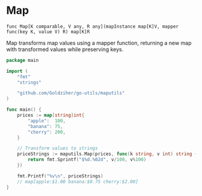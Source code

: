# Map

`func Map[K comparable, V any, R any](mapInstance map[K]V, mapper func(key K, value V) R) map[K]R`

Map transforms map values using a mapper function, returning a new map with transformed values while preserving keys.

```go
package main

import (
	"fmt"
	"strings"

	"github.com/Goldziher/go-utils/maputils"
)

func main() {
	prices := map[string]int{
		"apple":  100,
		"banana": 75,
		"cherry": 200,
	}

	// Transform values to strings
	priceStrings := maputils.Map(prices, func(k string, v int) string {
		return fmt.Sprintf("$%d.%02d", v/100, v%100)
	})

	fmt.Printf("%v\n", priceStrings)
	// map[apple:$1.00 banana:$0.75 cherry:$2.00]
}
```
